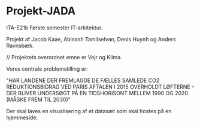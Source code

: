 # Projekt-JADA
ITA-E21b Første semester IT-arkitektur.

Projekt af Jacob Kaae, Abinash Tamilselvan, Denis Huynh og Anders Ravnsbæk.

// Projektets overordnet emne er Vejr og Klima.

Vores centrale problemstilling er:

"HAR LANDENE DER FREMLAGDE DE FÆLLES SAMLEDE CO2 REDUKTIONSBIDRAG VED PARIS AFTALEN I 2015 OVERHOLDT LØFTERNE - DER BLIVER UNDERSØGT PÅ EN TIDSHORISONT MELLEM 1990 OG 2020. (MÅSKE  FREM TIL 2030)"

Der skal laves en visualisering af et datasæt som skal hostes på en hjemmeside. 
